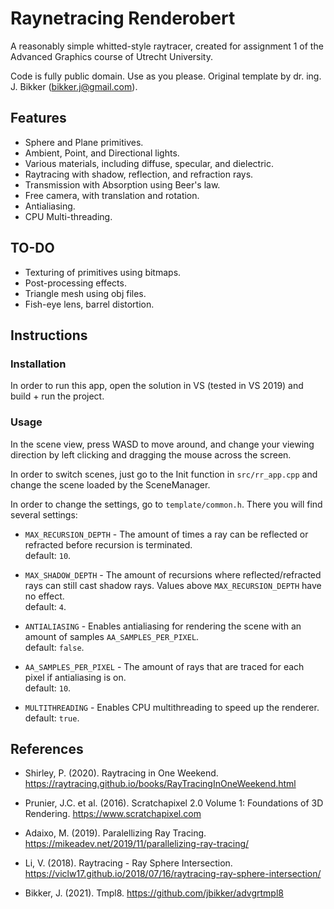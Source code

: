 # Raynetracing Renderobert

A reasonably simple whitted-style raytracer, created for assignment 1 of the Advanced Graphics course of Utrecht University.

Code is fully public domain. Use as you please.
Original template by dr. ing. J. Bikker (bikker.j@gmail.com).

## Features

- Sphere and Plane primitives.
- Ambient, Point, and Directional lights.
- Various materials, including diffuse, specular, and dielectric.
- Raytracing with shadow, reflection, and refraction rays.
- Transmission with Absorption using Beer's law.
- Free camera, with translation and rotation.
- Antialiasing.
- CPU Multi-threading.

## TO-DO

- Texturing of primitives using bitmaps.
- Post-processing effects.
- Triangle mesh using obj files.
- Fish-eye lens, barrel distortion.

## Instructions

### Installation

In order to run this app, open the solution in VS (tested in VS 2019) and build + run the project.

### Usage

In the scene view, press WASD to move around, and change your viewing direction by left clicking and dragging the mouse across the screen.

In order to switch scenes, just go to the Init function in `src/rr_app.cpp` and change the scene loaded by the SceneManager.

In order to change the settings, go to `template/common.h`. There you will find several settings:

- `MAX_RECURSION_DEPTH` - The amount of times a ray can be reflected or refracted before recursion is terminated.\
    default: `10`.

- `MAX_SHADOW_DEPTH` - The amount of recursions where reflected/refracted rays can still cast shadow rays. Values above `MAX_RECURSION_DEPTH` have no effect.\
    default: `4`.

- `ANTIALIASING` - Enables antialiasing for rendering the scene with an amount of samples `AA_SAMPLES_PER_PIXEL`.\
    default: `false`.

- `AA_SAMPLES_PER_PIXEL` - The amount of rays that are traced for each pixel if antialiasing is on.\
    default: `10`.
  
- `MULTITHREADING` - Enables CPU multithreading to speed up the renderer.\
    default: `true`.

## References

- Shirley, P. (2020). Raytracing in One Weekend.
https://raytracing.github.io/books/RayTracingInOneWeekend.html

- Prunier, J.C. et al. (2016). Scratchapixel 2.0 Volume 1: Foundations of 3D Rendering.
https://www.scratchapixel.com

- Adaixo, M. (2019). Paralellizing Ray Tracing.
https://mikeadev.net/2019/11/parallelizing-ray-tracing/

- Li, V. (2018). Raytracing - Ray Sphere Intersection.
https://viclw17.github.io/2018/07/16/raytracing-ray-sphere-intersection/

- Bikker, J. (2021). Tmpl8.
https://github.com/jbikker/advgrtmpl8